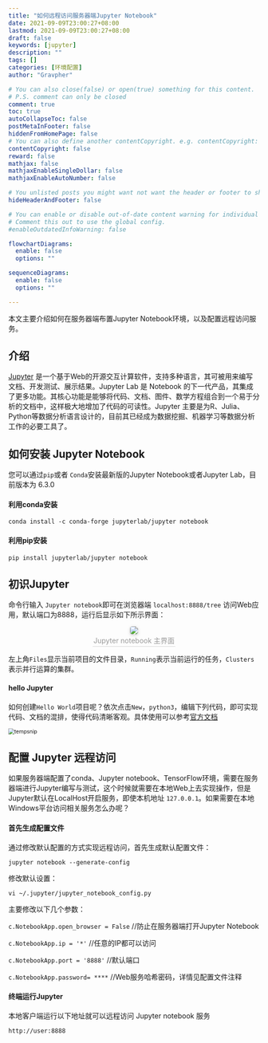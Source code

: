 ```yaml
---
title: "如何远程访问服务器端Jupyter Notebook"
date: 2021-09-09T23:00:27+08:00
lastmod: 2021-09-09T23:00:27+08:00
draft: false
keywords: [jupyter]
description: ""
tags: []
categories: [环境配置]
author: "Gravpher"

# You can also close(false) or open(true) something for this content.
# P.S. comment can only be closed
comment: true 
toc: true 
autoCollapseToc: false
postMetaInFooter: false
hiddenFromHomePage: false
# You can also define another contentCopyright. e.g. contentCopyright: "This is another copyright."
contentCopyright: false
reward: false
mathjax: false
mathjaxEnableSingleDollar: false
mathjaxEnableAutoNumber: false

# You unlisted posts you might want not want the header or footer to show
hideHeaderAndFooter: false

# You can enable or disable out-of-date content warning for individual post.
# Comment this out to use the global config.
#enableOutdatedInfoWarning: false

flowchartDiagrams:
  enable: false
  options: ""

sequenceDiagrams: 
  enable: false
  options: ""

---
```


本文主要介绍如何在服务器端布置Jupyter Notebook环境，以及配置远程访问服务。

## 介绍

[Jupyter](https://jupyter.org/) 是一个基于Web的开源交互计算软件，支持多种语言，其可被用来编写文档、开发测试、展示结果。Jupyter Lab 是 Notebook 的下一代产品，其集成了更多功能。其核心功能是能够将代码、文档、图件、数学方程组合到一个易于分析的文档中，这样极大地增加了代码的可读性。Jupyter 主要是为R、Julia、Python等数据分析语言设计的，目前其已经成为数据挖掘、机器学习等数据分析工作的必要工具了。

## 如何安装 Jupyter Notebook

您可以通过`pip`或者 `Conda`安装最新版的Jupyter Notebook或者Jupyter Lab，目前版本为 6.3.0 

#### 利用conda安装

```shell
conda install -c conda-forge jupyterlab/jupyter notebook
```

#### 利用pip安装

```shell
pip install jupyterlab/jupyter notebook
```

## 初识Jupyter

命令行输入 `Jupyter notebook`即可在浏览器端 `localhost:8888/tree` 访问Web应用，默认端口为8888，运行后显示如下所示界面：

<center>
    <img style="border-radius: 0.3125em;
    box-shadow: 0 2px 4px 0 rgba(34,36,38,.12),0 2px 10px 0 rgba(34,36,38,.08);" 
    src="https://gitee.com/georgegou/gravitychina/raw/picture/202109100015122.png">
    <br>
    <div style="color:orange; border-bottom: 1px solid #d9d9d9;
    display: inline-block;
    color: #999;
    padding: 2px;">Jupyter notebook 主界面</div>
</center>

左上角`Files`显示当前项目的文件目录，`Running`表示当前运行的任务，`Clusters`表示并行运算的集群。

#### hello Jupyter

如何创建`Hello World`项目呢？依次点击`New`，`python3`，编辑下列代码，即可实现代码、文档的混排，使得代码清晰客观。具体使用可以参考[官方文档](https://jupyter.org/documentation)

<img src="https://gitee.com/georgegou/gravitychina/raw/picture/202109100040037.png" alt="tempsnip" style="zoom:75%;" />

## 配置 Jupyter 远程访问

如果服务器端配置了conda、Jupyter notebook、TensorFlow环境，需要在服务器端进行Jupyter编写与测试，这个时候就需要在本地Web上去实现操作，但是Jupyter默认在LocalHost开启服务，即使本机地址 `127.0.0.1`。如果需要在本地Windows平台访问相关服务怎么办呢？

#### 首先生成配置文件

通过修改默认配置的方式实现远程访问，首先生成默认配置文件：

```shell
jupyter notebook --generate-config
```

修改默认设置：

```shell
vi ~/.jupyter/jupyter_notebook_config.py  
```

主要修改以下几个参数：

`c.NotebookApp.open_browser = False` //防止在服务器端打开Jupyter Notebook

`c.NotebookApp.ip = '*'` //任意的IP都可以访问

`c.NotebookApp.port = '8888'` //默认端口

`c.NotebookApp.password= ****` //Web服务哈希密码，详情见配置文件注释

#### 终端运行Jupyter

本地客户端运行以下地址就可以远程访问 Jupyter notebook 服务

```shell
http://user:8888
```

